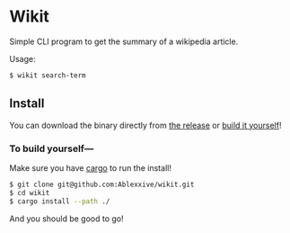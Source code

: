 # Wikit

Simple CLI program to get the summary of a wikipedia article.

Usage:
```Bash
$ wikit search-term
```

## Install

You can download the binary directly from [the release](../../releases) or [build it yourself](#to-build-yourself--)!

### To build yourself&#8212;
Make sure you have [cargo](https://doc.rust-lang.org/cargo/getting-started/installation.html) to run the install!

```Bash
$ git clone git@github.com:Ablexxive/wikit.git
$ cd wikit
$ cargo install --path ./
```

And you should be good to go!
